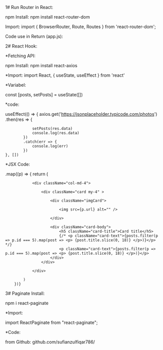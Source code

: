 1# Run Router in React:

npm Install:
npm install react-router-dom

Import:
import { BrowserRouter, Route, Routes } from 'react-router-dom';

Code use in Return (app.js):

<!-- <BrowserRouter>

        <Header />         component

        <Routes>

          <Route path="/" element={<Home />} />                             page
          <Route path="/About_Us" element={<About_Us />} />                 page
          <Route path="/Our_Products" element={<Our_Products />} />         page    
          <Route path="/Why_IVY" element={<Why_IVY />} />                   page        
          <Route path="/Blogs" element={<Blogs />} />                       page        
          <Route path="/Api_Practice" element={<Api_Practice />} />         page    
          <Route path="/Login" element={<Login />} />                       page        
          <Route path="/SignIn" element={<SignIn />} />                     page    
          <Route path="/PostForm" element={<PostForm />} /> 
                          page    
        </Routes>

        <LastMainSlider/>  component
        <Footer />         component

      </BrowserRouter> -->










2# React Hook:

*Fetching API:

npm Install:
npm install react-axios

*Import:
import React,  { useState, useEffect } from 'react'

*Variabel:

const [posts, setPosts] = useState([])

*code:

useEffect(() => {
        axios.get('https://jsonplaceholder.typicode.com/photos')
            .then(res => {

                setPosts(res.data)
                console.log(res.data)
            })
            .catch(err => {
                console.log(err)
            })
    }, [])



*JSX Code:

 .map((p) => {
            return (

                <div className="col-md-4">

                    <div className="card my-4" >

                        <div className="imgCard">

                            <img src={p.url} alt="" />

                        </div>

                        <div className="card-body">
                            <h5 className="card-title">Card title</h5>
                            {/* <p className="card-text">{posts.filter(p => p.id === 5).map(post => <p> {post.title.slice(0, 18)} </p>)}</p> */}
                            <p className="card-text">{posts.filter(p => p.id === 5).map(post => <p> {post.title.slice(0, 18)} </p>)}</p>
                        </div>
                    </div>

                </div>

            )
        })}






3# Paginate Install:

npm i react-paginate


*Import:

import ReactPaginate from "react-paginate";


*Code:

from Github: github.com/sufianzulfiqar786/